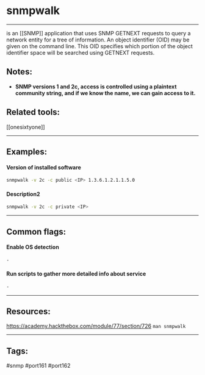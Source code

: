 # snmpwalk
---
is an [[SNMP]] application that uses SNMP GETNEXT requests to query a network entity for a tree of information. An  object  identifier  (OID) may be given on the command line.  This OID specifies which portion of the object identifier space will be searched using GETNEXT requests.

## Notes:
- **SNMP versions 1 and 2c, access is controlled using a plaintext community string, and if we know the name, we can gain access to it.**

## Related tools:
[[onesixtyone]]

---
## Examples:
#### Version of installed software
```bash
snmpwalk -v 2c -c public <IP> 1.3.6.1.2.1.1.5.0
```
#### Description2
```bash
snmpwalk -v 2c -c private <IP>
```

---
## Common flags:
#### Enable OS detection
```bash
-
```
#### Run scripts to gather more detailed info about service
```bash
-
```

---
## Resources:
https://academy.hackthebox.com/module/77/section/726
`man snmpwalk`

---
## Tags:
#snmp #port161 #port162